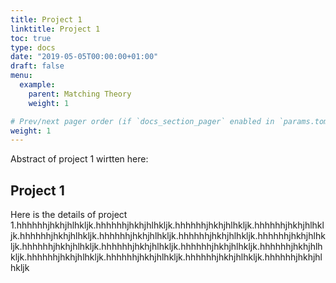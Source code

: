 ```yaml
---
title: Project 1
linktitle: Project 1
toc: true
type: docs
date: "2019-05-05T00:00:00+01:00"
draft: false
menu:
  example:
    parent: Matching Theory
    weight: 1

# Prev/next pager order (if `docs_section_pager` enabled in `params.toml`)
weight: 1
---
```


Abstract of project 1 wirtten here:

## Project 1 

Here is the details of project 1.hhhhhhjhkhjhlhkljk.hhhhhhjhkhjhlhkljk.hhhhhhjhkhjhlhkljk.hhhhhhjhkhjhlhkljk.hhhhhhjhkhjhlhkljk.hhhhhhjhkhjhlhkljk.hhhhhhjhkhjhlhkljk.hhhhhhjhkhjhlhkljk.hhhhhhjhkhjhlhkljk.hhhhhhjhkhjhlhkljk.hhhhhhjhkhjhlhkljk.hhhhhhjhkhjhlhkljk.hhhhhhjhkhjhlhkljk.hhhhhhjhkhjhlhkljk.hhhhhhjhkhjhlhkljk.hhhhhhjhkhjhlhkljk
